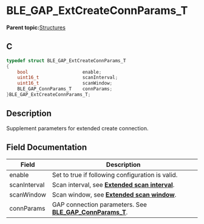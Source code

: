 # BLE\_GAP\_ExtCreateConnParams\_T

**Parent topic:**[Structures](GUID-230368B0-FB2A-4967-A471-691387B35A9E.md)

## C

```c
typedef struct BLE_GAP_ExtCreateConnParams_T
{
    bool                    enable;
    uint16_t                scanInterval;
    uint16_t                scanWindow;
    BLE_GAP_ConnParams_T    connParams;
}BLE_GAP_ExtCreateConnParams_T;
```

## Description

Supplement parameters for extended create connection.

## Field Documentation

|Field|Description|
|-----|-----------|
|enable|Set to true if following configuration is valid.|
|scanInterval|Scan interval, see **[Extended scan interval](GUID-02960201-36D8-4EDF-B29B-9C2AE1AAE636.md)**.|
|scanWindow|Scan window, see **[Extended scan window](GUID-9A760E1E-6773-414D-81F6-21AC574440D4.md)**.|
|connParams|GAP connection parameters. See **[BLE\_GAP\_ConnParams\_T](GUID-E210D053-5A6C-4E6F-8FAF-807AA8E75B98.md)**.|

